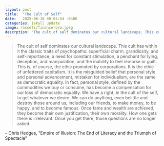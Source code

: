 ```yaml
---
layout: post
title:  "The Cult of Self"
date:   2025-06-16 00:05:54 -0400
categories: jekyll update
iamge: /assets/finance-bro.jpeg
descrption: "The cult of self dominates our cultural landscape. This cult has within it the classic traits of psychopaths: superficial charm, grandiosity, & self-importance"
---
```


> The cult of self dominates our cultural landscape. This cult has within it the classic traits of psychopaths: superficial charm, grandiosity, and self-importance; a need for constant stimulation, a penchant for lying, deception, and manipulation, and the inability to feel remorse or guilt. This is, of course, the ethic promoted by corporations. It is the ethic of unfettered capitalism. It is the misguided belief that personal style and personal advancement, mistaken for individualism, are the same as democratic equality. In fact, personal style, defined by the commodities we buy or consume, has become a compensation for our loss of democratic equality. We have a right, in the cult of the self, to get whatever we desire. We can do anything, even belittle and destroy those around us, including our friends, to make money, to be happy, and to become famous. Once fame and wealth are achieved, they become their own justification, their own morality. How one gets there is irrelevant. Once you get there, those questions are no longer asked.

– Chris Hedges, "Empire of Illusion: The End of Literacy and the Triumph of Spectacle"